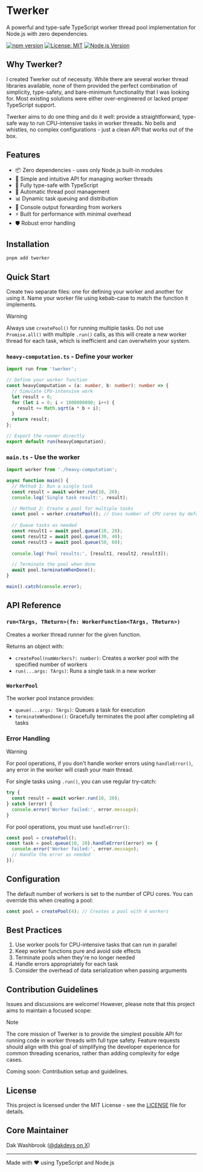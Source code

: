 # Twerker

A powerful and type-safe TypeScript worker thread pool implementation for Node.js with zero dependencies.

[![npm version](https://badge.fury.io/js/twerker.svg)](https://badge.fury.io/js/twerker)
[![License: MIT](https://img.shields.io/badge/License-MIT-yellow.svg)](https://opensource.org/licenses/MIT)
[![Node.js Version](https://img.shields.io/node/v/twerker)](https://nodejs.org)

## Why Twerker?

I created Twerker out of necessity. While there are several worker thread libraries available, none of them provided the perfect combination of simplicity, type-safety, and bare-minimum functionality that I was looking for. Most existing solutions were either over-engineered or lacked proper TypeScript support.

Twerker aims to do one thing and do it well: provide a straightforward, type-safe way to run CPU-intensive tasks in worker threads. No bells and whistles, no complex configurations - just a clean API that works out of the box.

## Features

- 📦 Zero dependencies - uses only Node.js built-in modules
- 🚀 Simple and intuitive API for managing worker threads
- 💪 Fully type-safe with TypeScript
- 🔄 Automatic thread pool management
- 📊 Dynamic task queuing and distribution
- 🎯 Console output forwarding from workers
- ⚡ Built for performance with minimal overhead
- 🛡️ Robust error handling

## Installation

```bash
pnpm add twerker
```

## Quick Start

Create two separate files: one for defining your worker and another for using it. Name your worker file using kebab-case to match the function it implements.

> [!WARNING]
> Always use `createPool()` for running multiple tasks. Do not use `Promise.all()` with multiple `.run()` calls, as this will create a new worker thread for each task, which is inefficient and can overwhelm your system.

### `heavy-computation.ts` - Define your worker
```typescript
import run from 'twerker';

// Define your worker function
const heavyComputation = (a: number, b: number): number => {
  // Simulate CPU-intensive work
  let result = 0;
  for (let i = 0; i < 1000000000; i++) {
    result += Math.sqrt(a * b + i);
  }
  return result;
};

// Export the runner directly
export default run(heavyComputation);
```

### `main.ts` - Use the worker
```typescript
import worker from './heavy-computation';

async function main() {
  // Method 1: Run a single task
  const result = await worker.run(10, 20);
  console.log('Single task result:', result);

  // Method 2: Create a pool for multiple tasks
  const pool = worker.createPool(); // Uses number of CPU cores by default
  
  // Queue tasks as needed
  const result1 = await pool.queue(10, 20);
  const result2 = await pool.queue(30, 40);
  const result3 = await pool.queue(50, 60);
  
  console.log('Pool results:', [result1, result2, result3]);

  // Terminate the pool when done
  await pool.terminateWhenDone();
}

main().catch(console.error);
```

## API Reference

### `run<TArgs, TReturn>(fn: WorkerFunction<TArgs, TReturn>)`

Creates a worker thread runner for the given function.

Returns an object with:
- `createPool(numWorkers?: number)`: Creates a worker pool with the specified number of workers
- `run(...args: TArgs)`: Runs a single task in a new worker

### `WorkerPool`

The worker pool instance provides:
- `queue(...args: TArgs)`: Queues a task for execution
- `terminateWhenDone()`: Gracefully terminates the pool after completing all tasks

### Error Handling

> [!WARNING]
> For pool operations, if you don't handle worker errors using `handleError()`, any error in the worker will crash your main thread.

For single tasks using `.run()`, you can use regular try-catch:
```typescript
try {
  const result = await worker.run(10, 20);
} catch (error) {
  console.error('Worker failed:', error.message);
}
```

For pool operations, you must use `handleError()`:
```typescript
const pool = createPool();
const task = pool.queue(10, 20).handleError((error) => {
  console.error('Worker failed:', error.message);
  // Handle the error as needed
});
```

## Configuration

The default number of workers is set to the number of CPU cores. You can override this when creating a pool:

```typescript
const pool = createPool(4); // Creates a pool with 4 workers
```

## Best Practices

1. Use worker pools for CPU-intensive tasks that can run in parallel
2. Keep worker functions pure and avoid side effects
3. Terminate pools when they're no longer needed
4. Handle errors appropriately for each task
5. Consider the overhead of data serialization when passing arguments

## Contribution Guidelines

Issues and discussions are welcome! However, please note that this project aims to maintain a focused scope:

> [!NOTE]
> The core mission of Twerker is to provide the simplest possible API for running code in worker threads with full type safety. Feature requests should align with this goal of simplifying the developer experience for common threading scenarios, rather than adding complexity for edge cases.

Coming soon: Contribution setup and guidelines.

## License

This project is licensed under the MIT License - see the [LICENSE](LICENSE) file for details.

## Core Maintainer

Dak Washbrook ([@dakdevs on X](https://x.com/dakdevs))

---

Made with ❤️ using TypeScript and Node.js